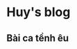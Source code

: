 <html>
<head>
  <meta charset="utf-8">
  <meta name="viewport" content="width=device-width">
  <title>JS Bin</title>
</head>
<body>
  <h1> Huy's blog </h1>
  <h2> Bài ca tềnh êu </h2>
  
</body>
</html>
